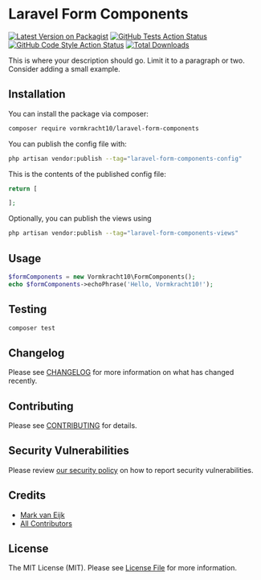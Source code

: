 # Laravel Form Components

[![Latest Version on Packagist](https://img.shields.io/packagist/v/vormkracht10/laravel-form-components.svg?style=flat-square)](https://packagist.org/packages/vormkracht10/laravel-form-components)
[![GitHub Tests Action Status](https://img.shields.io/github/workflow/status/vormkracht10/laravel-form-components/run-tests?label=tests)](https://github.com/vormkracht10/laravel-form-components/actions?query=workflow%3Arun-tests+branch%3Amain)
[![GitHub Code Style Action Status](https://img.shields.io/github/workflow/status/vormkracht10/laravel-form-components/Fix%20PHP%20code%20style%20issues?label=code%20style)](https://github.com/vormkracht10/laravel-form-components/actions?query=workflow%3A"Fix+PHP+code+style+issues"+branch%3Amain)
[![Total Downloads](https://img.shields.io/packagist/dt/vormkracht10/laravel-form-components.svg?style=flat-square)](https://packagist.org/packages/vormkracht10/laravel-form-components)

This is where your description should go. Limit it to a paragraph or two. Consider adding a small example.

## Installation

You can install the package via composer:

```bash
composer require vormkracht10/laravel-form-components
```

You can publish the config file with:

```bash
php artisan vendor:publish --tag="laravel-form-components-config"
```

This is the contents of the published config file:

```php
return [

];
```

Optionally, you can publish the views using

```bash
php artisan vendor:publish --tag="laravel-form-components-views"
```

## Usage

```php
$formComponents = new Vormkracht10\FormComponents();
echo $formComponents->echoPhrase('Hello, Vormkracht10!');
```

## Testing

```bash
composer test
```

## Changelog

Please see [CHANGELOG](CHANGELOG.md) for more information on what has changed recently.

## Contributing

Please see [CONTRIBUTING](https://github.com/markvaneijk/.github/blob/main/CONTRIBUTING.md) for details.

## Security Vulnerabilities

Please review [our security policy](../../security/policy) on how to report security vulnerabilities.

## Credits

- [Mark van Eijk](https://github.com/markvaneijk)
- [All Contributors](../../contributors)

## License

The MIT License (MIT). Please see [License File](LICENSE.md) for more information.
